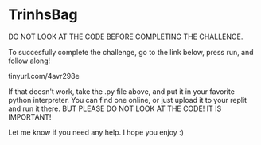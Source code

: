 # TrinhsBag
DO NOT LOOK AT THE CODE BEFORE COMPLETING THE CHALLENGE.

To succesfully complete the challenge, go to the link below, press run, and follow along!

tinyurl.com/4avr298e

If that doesn't work, take the .py file above, and put it in your favorite python interpreter. You can find one online, or just upload it to your replit and run it there. BUT PLEASE DO NOT LOOK AT THE CODE! IT IS IMPORTANT!

Let me know if you need any help. I hope you enjoy :)
